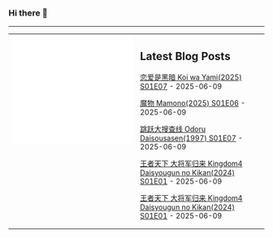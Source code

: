 ### Hi there 👋

<!--
**etng/etng** is a ✨ _special_ ✨ repository because its `README.md` (this file) appears on your GitHub profile.

Here are some ideas to get you started:

- 🔭 I’m currently working on ...
- 🌱 I’m currently learning ...
- 👯 I’m looking to collaborate on ...
- 🤔 I’m looking for help with ...
- 💬 Ask me about ...
- 📫 How to reach me: ...
- 😄 Pronouns: ...
- ⚡ Fun fact: ...
-->


---

<table>
<tr>
<td valign="top" width="50%">
<img src="metrics.svg" alt="Metric" />
</td>
<td valign="top" width="50%">

## Latest Blog Posts
<!-- blog start -->
[恋爱是黑暗 Koi wa Yami(2025) S01E07](http://www.fanxinzhui.com/rr/2622#S01E07) - 2025-06-09

[魔物 Mamono(2025) S01E06](http://www.fanxinzhui.com/rr/2620#S01E06) - 2025-06-09

[跳跃大搜查线 Odoru Daisousasen(1997) S01E07](http://www.fanxinzhui.com/rr/2610#S01E07) - 2025-06-09

[王者天下 大将军归来 Kingdom4 Daisyougun no Kikan(2024) S01E01](http://www.fanxinzhui.com/rr/2627#S01E01) - 2025-06-09

[王者天下 大将军归来 Kingdom4 Daisyougun no Kikan(2024) S01E01](http://www.fanxinzhui.com/rr/2627#S01E01) - 2025-06-09
<!-- blog end -->

</td></tr></table>

